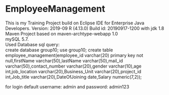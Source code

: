 # EmployeeManagement
This is my Training Project
build on Eclipse IDE for Enterprise Java Developers. Version: 2019-09 R (4.13.0) Build id: 20190917-1200 with jdk 1.8 <br>
Maven Project based on maven-archtype-webapp 1.0 <br>
mySQL 5.7. <br>
Used Database sql query:<br>
create database group10;
use group10;
create table employee_management(employee_id varchar(20) primary key not null,firstName varchar(50),lastName varchar(50),mail_id varchar(50),contact_number varchar(20),gender varchar(10),age int,job_location varchar(20),Business_Unit varchar(20),project_id int,Job_title varchar(20),DateOfJoining date,Salary numeric(7,2));



for login default username: admin and password: admin123

